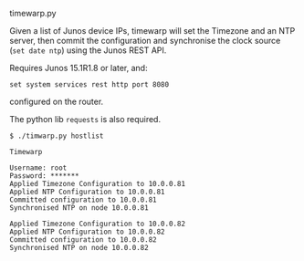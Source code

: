 timewarp.py

Given a list of Junos device IPs, timewarp will set the Timezone and an NTP server, then commit the configuration and synchronise the clock source (```set date ntp```) using the Junos REST API.

Requires Junos 15.1R1.8 or later, and:

```set system services rest http port 8080```

configured on the router.

The python lib ```requests``` is also required.

```
$ ./timwarp.py hostlist

Timewarp

Username: root
Password: *******
Applied Timezone Configuration to 10.0.0.81
Applied NTP Configuration to 10.0.0.81
Committed configuration to 10.0.0.81
Synchronised NTP on node 10.0.0.81

Applied Timezone Configuration to 10.0.0.82
Applied NTP Configuration to 10.0.0.82
Committed configuration to 10.0.0.82
Synchronised NTP on node 10.0.0.82

```